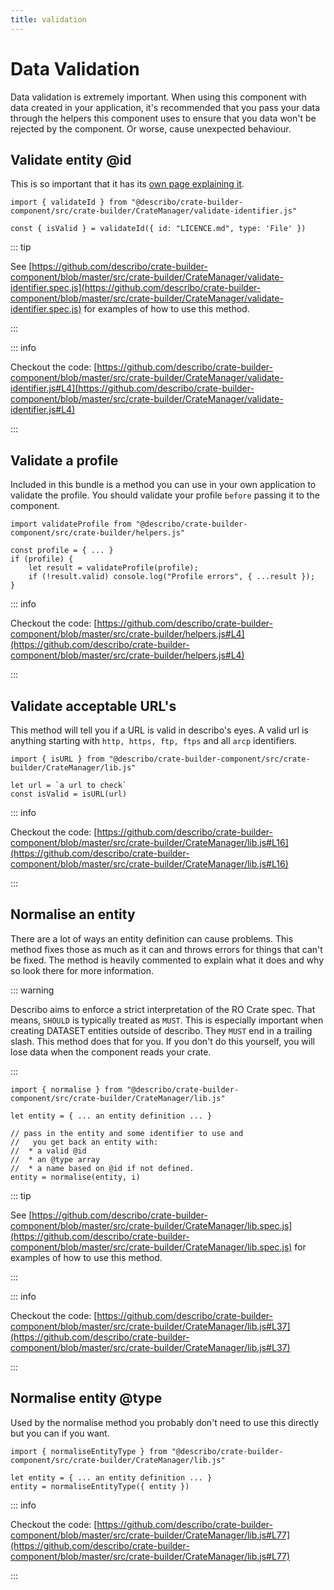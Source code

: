 ```yaml
---
title: validation
---
```


# Data Validation

Data validation is extremely important. When using this component with data created in your
application, it's recommended that you pass your data through the helpers this component uses to
ensure that you data won't be rejected by the component. Or worse, cause unexpected behaviour.

## Validate entity @id

This is so important that it has its [own page explaining it](/docs/component/identifiers).

```JS
import { validateId } from "@describo/crate-builder-component/src/crate-builder/CrateManager/validate-identifier.js"

const { isValid } = validateId({ id: "LICENCE.md", type: 'File' })
```

::: tip

See
[https://github.com/describo/crate-builder-component/blob/master/src/crate-builder/CrateManager/validate-identifier.spec.js](https://github.com/describo/crate-builder-component/blob/master/src/crate-builder/CrateManager/validate-identifier.spec.js)
for examples of how to use this method.

:::

::: info

Checkout the code:
[https://github.com/describo/crate-builder-component/blob/master/src/crate-builder/CrateManager/validate-identifier.js#L4](https://github.com/describo/crate-builder-component/blob/master/src/crate-builder/CrateManager/validate-identifier.js#L4)

:::

## Validate a profile

Included in this bundle is a method you can use in your own application to validate the profile. You
should validate your profile `before` passing it to the component.

```JS
import validateProfile from "@describo/crate-builder-component/src/crate-builder/helpers.js"

const profile = { ... }
if (profile) {
    let result = validateProfile(profile);
    if (!result.valid) console.log("Profile errors", { ...result });
}
```

::: info

Checkout the code:
[https://github.com/describo/crate-builder-component/blob/master/src/crate-builder/helpers.js#L4](https://github.com/describo/crate-builder-component/blob/master/src/crate-builder/helpers.js#L4)

:::

## Validate acceptable URL's

This method will tell you if a URL is valid in describo's eyes. A valid url is anything starting
with `http, https, ftp, ftps` and all `arcp` identifiers.

```JS
import { isURL } from "@describo/crate-builder-component/src/crate-builder/CrateManager/lib.js"

let url = `a url to check`
const isValid = isURL(url)
```

::: info

Checkout the code:
[https://github.com/describo/crate-builder-component/blob/master/src/crate-builder/CrateManager/lib.js#L16](https://github.com/describo/crate-builder-component/blob/master/src/crate-builder/CrateManager/lib.js#L16)

:::

## Normalise an entity

There are a lot of ways an entity definition can cause problems. This method fixes those as much as
it can and throws errors for things that can't be fixed. The method is heavily commented to explain
what it does and why so look there for more information.

::: warning

Describo aims to enforce a strict interpretation of the RO Crate spec. That means, `SHOULD` is
typically treated as `MUST`. This is especially important when creating DATASET entities outside of
describo. They `MUST` end in a trailing slash. This method does that for you. If you don't do this
yourself, you will lose data when the component reads your crate.

:::

```JS
import { normalise } from "@describo/crate-builder-component/src/crate-builder/CrateManager/lib.js"

let entity = { ... an entity definition ... }

// pass in the entity and some identifier to use and
//   you get back an entity with:
//  * a valid @id
//  * an @type array
//  * a name based on @id if not defined.
entity = normalise(entity, i)
```

::: tip

See
[https://github.com/describo/crate-builder-component/blob/master/src/crate-builder/CrateManager/lib.spec.js](https://github.com/describo/crate-builder-component/blob/master/src/crate-builder/CrateManager/lib.spec.js)
for examples of how to use this method.

:::

::: info

Checkout the code:
[https://github.com/describo/crate-builder-component/blob/master/src/crate-builder/CrateManager/lib.js#L37](https://github.com/describo/crate-builder-component/blob/master/src/crate-builder/CrateManager/lib.js#L37)

:::

## Normalise entity @type

Used by the normalise method you probably don't need to use this directly but you can if you want.

```JS
import { normaliseEntityType } from "@describo/crate-builder-component/src/crate-builder/CrateManager/lib.js"

let entity = { ... an entity definition ... }
entity = normaliseEntityType({ entity })
```

::: info

Checkout the code:
[https://github.com/describo/crate-builder-component/blob/master/src/crate-builder/CrateManager/lib.js#L77](https://github.com/describo/crate-builder-component/blob/master/src/crate-builder/CrateManager/lib.js#L77)

:::
